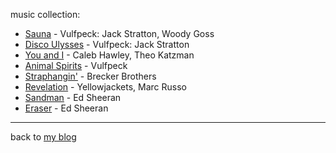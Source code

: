 music collection:

- [Sauna](https://youtu.be/9qoXa5_w3Gw) - Vulfpeck: Jack Stratton, Woody Goss
- [Disco Ulysses](https://www.youtube.com/watch?v=F7nCDrf90V8) - Vulfpeck: Jack Stratton
- [You and I](https://www.youtube.com/watch?v=eBLlWUUjmr8) - Caleb Hawley, Theo Katzman
- [Animal Spirits](https://youtu.be/qTUnDV3MgVQ) - Vulfpeck
- [Straphangin'](https://youtu.be/7Tvso1FcH0s9) - Brecker Brothers
- [Revelation](https://youtu.be/7UN9uoDQovk) - Yellowjackets, Marc Russo
- [Sandman](https://youtu.be/TEIySpGFQ50) - Ed Sheeran
- [Eraser](https://youtu.be/pb2fwx4O_Ks) - Ed Sheeran
___

back to [my blog](./README.md)
